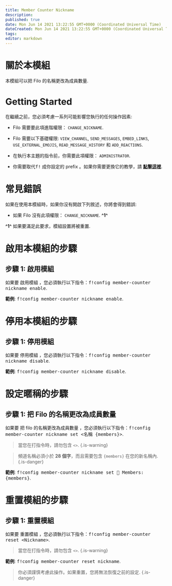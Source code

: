 ```yaml
---
title: Member Counter Nickname
description:
published: true
date: Mon Jun 14 2021 13:22:55 GMT+0000 (Coordinated Universal Time)
dateCreated: Mon Jun 14 2021 13:22:55 GMT+0000 (Coordinated Universal Time)
tags:
editor: markdown
---
```


# 關於本模組

本模組可以把 Filo 的名稱更改為成員數量.

# Getting Started

在繼續之前，您必須考慮一系列可能影響您執行的任何操作因素:

- Filo 需要要此項進階權限： ``CHANGE_NICKNAME``.

- Filo 需要以下基礎權限: ``VIEW_CHANNEL``, ``SEND_MESSAGES``, ``EMBED_LINKS``, ``USE_EXTERNAL_EMOJIS``, ``READ_MESSAGE_HISTORY`` 和 ``ADD_REACTIONS``.

- 在執行本主題的指令前，你需要此項權限： ``ADMINISTRATOR``.

- 你需要取代<kbd>f!</kbd> 成你設定的 prefix 。如果你需要更換它的教學，請 **[點擊這裡](https://wiki.filobot.xyz/zh-Tw/modules/prefix)**.

# 常見錯誤

如果在使用本模組時，如果你沒有開啟下列敘述，你將會得到錯誤:

- 如果 Filo 沒有此項權限： ``CHANGE_NICKNAME``. **^1^**

**^1^** 如果要滿足此要求，模組設置將被重置.

# 啟用本模組的步驟

## **步驟 1**: 啟用模組

如果要 啟用模組 ，您必須執行以下指令：<kbd>f!config member-counter nickname enable</kbd>.

**範例**: <kbd>f!config member-counter nickname enable</kbd>.

# 停用本模組的步驟

## **步驟 1**: 停用模組

如果要 停用模組 ，您必須執行以下指令：<kbd>f!config member-counter nickname disable</kbd>.

**範例**: <kbd>f!config member-counter nickname disable</kbd>.

# 設定暱稱的步驟

## **步驟 1**: 把 Filo 的名稱更改為成員數量

如果要 把 filo 的名稱更改為成員數量 ，您必須執行以下指令：<kbd>f!config member-counter nickname set \<名稱 {members}></kbd>.

> 當您在打指令時，請勿包含 ``<>``.
{.is-warning}

> 頻道名稱必須小於 **28 個字**，而且需要包含 `{members}` 在您的新名稱內.
{.is-danger}

**範例**: <kbd>f!config member-counter nickname set 👥 Members: {members}</kbd>.

# 重置模組的步驟

## **步驟 1**: 重置模組

如果要 重置模組 ，您必須執行以下指令：<kbd>f!config member-counter reset \<Nickname></kbd>.

> 當您在打指令時，請勿包含 ``<>``.
{.is-warning}

**範例**: <kbd>f!config member-counter reset nickname</kbd>.

> 你必須謹慎考慮此操作。如果重置，您將無法恢復之前的設定.
{.is-danger}
